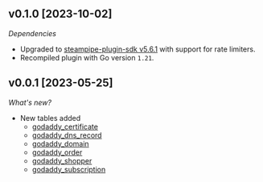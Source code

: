 ## v0.1.0 [2023-10-02]

_Dependencies_

- Upgraded to [steampipe-plugin-sdk v5.6.1](https://github.com/turbot/steampipe-plugin-sdk/blob/main/CHANGELOG.md#v561-2023-09-29) with support for rate limiters.
- Recompiled plugin with Go version `1.21`.

## v0.0.1 [2023-05-25]

_What's new?_

- New tables added
  - [godaddy_certificate](https://hub.steampipe.io/plugins/turbot/godaddy/tables/godaddy_certificate)
  - [godaddy_dns_record](https://hub.steampipe.io/plugins/turbot/godaddy/tables/godaddy_dns_record)
  - [godaddy_domain](https://hub.steampipe.io/plugins/turbot/godaddy/tables/godaddy_domain)
  - [godaddy_order](https://hub.steampipe.io/plugins/turbot/godaddy/tables/godaddy_order)
  - [godaddy_shopper](https://hub.steampipe.io/plugins/turbot/godaddy/tables/godaddy_shopper)
  - [godaddy_subscription](https://hub.steampipe.io/plugins/turbot/godaddy/tables/godaddy_subscription)
